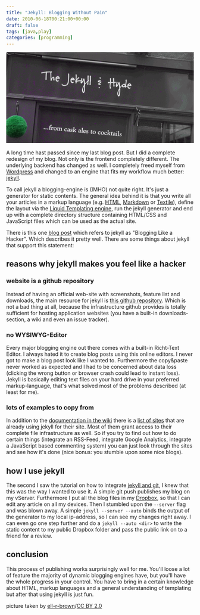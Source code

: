 ```yaml
---
title: "Jekyll: Blogging Without Pain"
date: 2010-06-18T00:21:00+00:00
draft: false
tags: [java,play]
categories: [programming]
---
```


![Jekyll!](header.png)

A long time hast passed since my last blog post. But I did a complete redesign of my blog. Not only is the frontend completely different. The underlying backend has changed as well. I completely freed myself from [Wordpress](http://wordpress.com) and changed to an engine that fits my workflow much better: [jekyll](http://wiki.github.com/mojombo/jekyll/).

To call jekyll a blogging-engine is (IMHO) not quite right. It's just a generator for static contents. The general idea behind it is that you write all your articles in a markup language (e.g. [HTML](http://www.w3.org/MarkUp/), [Markdown](http://daringfireball.net/projects/markdown/) or [Textile](http://textile.thresholdstate.com/)), define the layout via the [Liquid Templating engine](http://www.liquidmarkup.org/), run the jekyll generator and end up with a complete directory structure containing HTML/CSS and JavaScript files which can be used as the actual site.

There is this one [blog post](http://tom.preston-werner.com/2008/11/17/blogging-like-a-hacker.html) which refers to jekyll as "Blogging Like a Hacker". Which describes it pretty well. There are some things about jekyll that support this statement:

## reasons why jekyll makes you feel like a hacker

### website is a github repository

Instead of having an official web-site with screenshots, feature list and downloads, the main resource for jekyll is [this github repository](http://github.com/mojombo/jekyll). Which is not a bad thing at all, because the infrastructure github provides is totally sufficient for hosting application websites (you have a built-in downloads-section, a wiki and even an issue tracker).

### no WYSIWYG-Editor

Every major blogging engine out there comes with a built-in Richt-Text Editor. I always hated it to create blog posts using this online editors. I never got to make a blog post look like I wanted to. Furthermore the copy&paste never worked as expected and I had to be concerned about data loss (clicking the wrong button or browser crash could lead to instant loss). Jekyll is basically editing text files on your hard drive in your preferred markup-language, that's what solved most of the problems described (at least for me).

### lots of examples to copy from

In addition to the [documentation in the wiki](http://wiki.github.com/mojombo/jekyll/) there is a [list of sites](http://wiki.github.com/mojombo/jekyll/sites) that are already using jekyll for their site. Most of them grant access to their complete file infrastructure as well. So if you try to find out how to do certain things (integrate an RSS-Feed, integrate Google Analytics, integrate a JavaScript based commenting system) you can just look through the sites and see how it's done (nice bonus: you stumble upon some nice blogs).

## how I use jekyll

The second I saw the tutorial on how to integrate [jekyll and git](http://matedriven.com.ar/2009/04/28/using-git-to-maintain-your-blog.html), I knew that this was the way I wanted to use it. A simple git push publishes my blog on my vServer.
Furthermore I put all the blog files in my [Dropbox](http://www.dropbox.com), so that I can edit any article on all my devices.
Then I stumbled upon the `--server` flag and was blown away. A simple `jekyll --server --auto` binds the output of the generator to my local ip-address, so I can see my changes right away. I can even go one step further and do a `jekyll --auto <dir>` to write the static content to my public Dropbox folder and pass the public link on to a friend for a review.

## conclusion

This process of publishing works surprisingly well for me. You'll loose a lot of feature the majority of dynamic blogging engines have, but you'll have the whole progress in your control. You have to bring in a certain knowledge about HTML, markup languages and a general understanding of templating but after that using jekyll is just fun.

picture taken by [ell-r-brown](http://www.flickr.com/photos/ell-r-brown/4360911760/)/[CC BY 2.0 ](http://creativecommons.org/licenses/by/2.0/deed.en)
